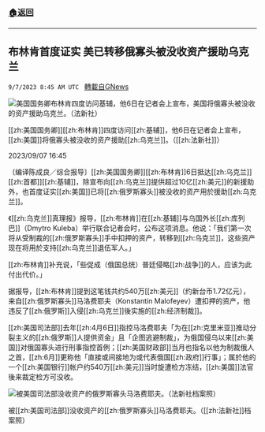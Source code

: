 ###  [:house:返回](README.md)
---


## 布林肯首度证实 美已转移俄寡头被没收资产援助乌克兰
`9/7/2023 8:45 AM UTC ` [轉載自GNews](https://gnews.org/articles/1657458)

![美国国务卿布林肯四度访问基辅，他6日在记者会上宣布，美国将俄寡头被没收的资产援助乌克兰。（法新社）](https://img.ltn.com.tw/Upload/news/600/2023/09/07/4421151_1_1.jpg "美国国务卿布林肯四度访问基辅，他6日在记者会上宣布，美国将俄寡头被没收的资产援助乌克兰。（法新社）")

[[zh:美国国务卿]][[zh:布林肯]]四度访问[[zh:基辅]]，他6日在记者会上宣布，[[zh:美国]]将俄寡头被没收的资产援助[[zh:乌克兰]]。（[[zh:法新社]]）

2023/09/07 16:45

〔编译陈成良／综合报导〕[[zh:美国国务卿]][[zh:布林肯]]6日抵达[[zh:乌克兰]][[zh:首都]][[zh:基辅]]，除宣布向[[zh:乌克兰]]提供超过10亿[[zh:美元]]的新援助外，也首度证实[[zh:美国]]已将[[zh:俄罗斯寡头]]被没收的资产用於援助[[zh:乌克兰]]。

《[[zh:乌克兰]]真理报》报导，[[zh:布林肯]]在[[zh:基辅]]与乌国外长[[zh:库列巴]]（Dmytro Kuleba）举行联合记者会时，公布这项消息。他说：「我们第一次将从受制裁的[[zh:俄罗斯寡头]]手中扣押的资产，转移到[[zh:乌克兰]]，这些资产现在将用於支持[[zh:乌克兰]]退伍军人。」

[[zh:布林肯]]补充说，「些促成（俄国总统）普廷侵略[[zh:战争]]的人，应该为此付出代价。」

据报导，[[zh:布林肯]]提到这笔钱共约540万[[zh:美元]]（约新台币1.72亿元），来自[[zh:俄罗斯寡头]]马洛费耶夫（Konstantin Malofeyev）遭扣押的资产，他违反了[[zh:俄罗斯]]入侵[[zh:乌克兰]]後实施的[[zh:经济制裁]]。

[[zh:美国司法部]]去年[[zh:4月6日]]指控马洛费耶夫「为在[[zh:克里米亚]]推动分裂主义的[[zh:俄罗斯]]人提供资金」且「企图逃避制裁」，为俄国侵乌以来[[zh:美国]]对俄国寡头进行刑事指控首例；[[zh:美国财政部]]当月也指名以他为制裁俄人之首，[[zh:6月]]更称他「直接或间接地为或代表俄国[[zh:政府]]行事」；属於他的一个[[zh:美国银行]]帐户约540万[[zh:美元]]当时旋遭检方冻结，[[zh:美国]]法官後来裁定检方可没收。

![被美国司法部没收资产的俄罗斯寡头马洛费耶夫。（法新社档案照）](https://img.ltn.com.tw/Upload/news/600/2023/09/07/4421151_2_1.jpg "被美国司法部没收资产的俄罗斯寡头马洛费耶夫。（法新社档案照）")

被[[zh:美国司法部]]没收资产的[[zh:俄罗斯寡头]]马洛费耶夫。（[[zh:法新社]]档案照）
